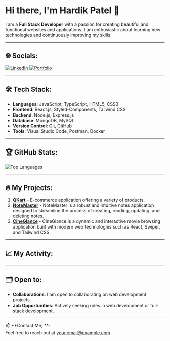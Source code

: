 # Hi there, I'm Hardik Patel 👋

I am a **Full Stack Developer** with a passion for creating beautiful and functional websites and applications. I am enthusiastic about learning new technologies and continuously improving my skills.

---

## 🌐 Socials:
[![LinkedIn](https://img.shields.io/badge/LinkedIn-%230077B5.svg?style=for-the-badge&logo=linkedin&logoColor=white)](https://www.linkedin.com/in/harrrdik18/)
[![Portfolio](https://img.shields.io/badge/Portfolio-%23000000.svg?style=for-the-badge&logo=portfolio&logoColor=white)](https://www.crio.do/learn/portfolio/patelhardik999666)

---

## 🛠️ Tech Stack:
- **Languages**: JavaScript, TypeScript, HTML5, CSS3
- **Frontend**: React.js, Styled-Components, Tailwind CSS
- **Backend**: Node.js, Express.js
- **Database**: MongoDB, MySQL
- **Version Control**: Git, GitHub
- **Tools**: Visual Studio Code, Postman, Docker

---

## 🏆 GitHub Stats:
![Top Languages](https://github-readme-stats.vercel.app/api/top-langs/?username=Harrrdik18&layout=compact&theme=radical)

---

## 🔥 My Projects:
1. **[QKart](https://patelhardik999666-me-qkart-frontend-v2.vercel.app/)** - E-commerce application offering a variety of products.
2. **[NoteMaster](https://notes-app-psi-smoky.vercel.app/)** - NoteMaster is a robust and intuitive notes application designed to streamline the process of creating, reading, updating,
and deleting notes.
3. **[CineGlance](https://movie-website-virid-three.vercel.app/)** - CineGlance is a dynamic and interactive movie browsing application built with modern web technologies such as React,
Swiper, and Tailwind CSS.

---

## 📈 My Activity:
<!--START_SECTION:activity
1. 💻 Opened a new pull request in [repo-name](https://github.com/repo-link)
2. 🛠 Pushed code to [repo-name](https://github.com/repo-link)
3. 🎉 Merged PR in [repo-name](https://github.com/repo-link)
<!--END_SECTION:activity

---

## ✍️ Blog Posts:
- [Title of the Blog Post](https://yourblog.com)
- [Another Blog Post](https://yourblog.com)
-->
---

## 🗂️ Open to:
- **Collaborations**: I am open to collaborating on web development projects.
- **Job Opportunities**: Actively seeking roles in web development or full-stack development.

---

📫 **Contact Me]
**:  
Feel free to reach out at [your.email@example.com](mailto:your.email@example.com)
